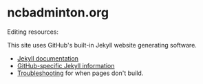 ncbadminton.org
===============

Editing resources:

This site uses GitHub's built-in Jekyll website generating software. 
* [Jekyll documentation](https://github.com/mojombo/jekyll/wiki)
* [GitHub-specific Jekyll information](https://help.github.com/categories/20/articles)
* [Troubleshooting](https://help.github.com/articles/pages-don-t-build-unable-to-run-jekyll) for when pages don't build.
